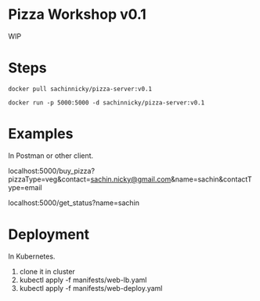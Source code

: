 # Pizza Workshop v0.1

WIP

# Steps

```
docker pull sachinnicky/pizza-server:v0.1
```

```
docker run -p 5000:5000 -d sachinnicky/pizza-server:v0.1
```

# Examples

In Postman or other client.

localhost:5000/buy_pizza?pizzaType=veg&contact=sachin.nicky@gmail.com&name=sachin&contactType=email

localhost:5000/get_status?name=sachin

# Deployment

In Kubernetes.

1. clone it in cluster
2. kubectl apply -f manifests/web-lb.yaml
3. kubectl apply -f manifests/web-deploy.yaml
